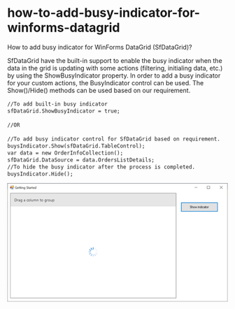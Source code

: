 # how-to-add-busy-indicator-for-winforms-datagrid
How to add busy indicator for WinForms DataGrid (SfDataGrid)?

SfDataGrid have the built-in support to enable the busy indicator when the data in the grid is updating with some actions (filtering, initialing data, etc.) by using the ShowBusyIndicator property. In order to add a busy indicator for your custom actions, the BusyIndicator control can be used. The Show()/Hide() methods can be used based on our requirement.

```
//To add built-in busy indicator
sfDataGrid.ShowBusyIndicator = true;

//OR

//To add busy indicator control for SfDataGrid based on requirement.
buysIndicator.Show(sfDataGrid.TableControl);
var data = new OrderInfoCollection();
sfDataGrid.DataSource = data.OrdersListDetails;
//To hide the busy indicator after the process is completed.
buysIndicator.Hide();
```

![BusyIndicator](BusyIndicator.png)
